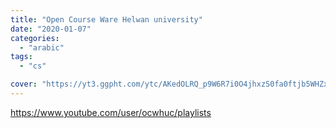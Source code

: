 ```yaml
---
title: "Open Course Ware Helwan university"
date: "2020-01-07"
categories:
  - "arabic"
tags:
  - "cs"

cover: "https://yt3.ggpht.com/ytc/AKedOLRQ_p9W6R7i0O4jhxzS0fa0ftjb5WHZxvBLA80Y=s88-c-k-c0x00ffffff-no-rj"
---
```


https://www.youtube.com/user/ocwhuc/playlists
